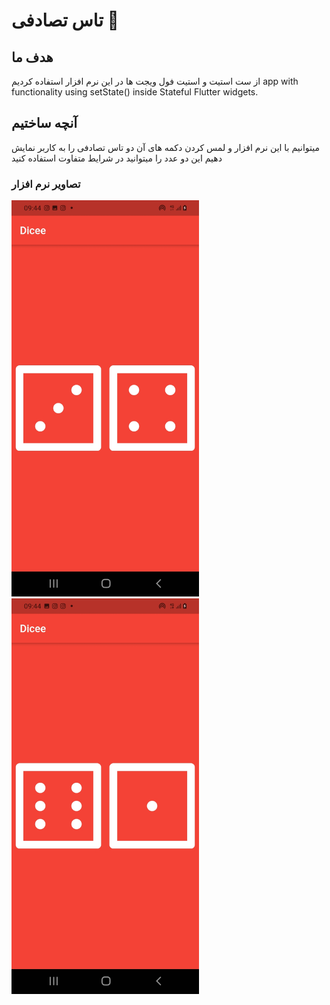 

# تاس تصادفی 🎲

## هدف ما
از ست استیت و استیت فول ویجت ها در این نرم افزار استفاده کردیم
app with functionality using setState() inside Stateful Flutter widgets.


## آنچه ساختیم

میتوانیم با این نرم افزار و لمس کردن دکمه های آن دو تاس تصادفی را به کاربر نمایش دهیم
این دو عدد را میتوانید در شرایط متفاوت استفاده کنید

### تصاویر نرم افزار
<img alt="app picture" src="https://github.com/m8811163008/dicy-app/blob/master/images/0.jpg?raw=true" width="300px">
<img alt="app picture" src="https://github.com/m8811163008/dicy-app/blob/master/images/1.jpg?raw=true" width="300px">
